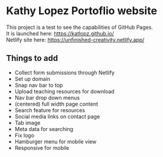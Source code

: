 # Kathy Lopez Portoflio website

This project is a test to see the capabilities of GitHub Pages.  
It is launched here: https://katlopz.github.io/  
Netlify site here: https://unfinished-creativity.netlify.app/  

## Things to add 
* Collect form submissions through Netlify 
* Set up domain
* Snap nav bar to top
* Upload teaching resources for download
* Nav bar drop down menus
* (centered) full width page content
* Search feature for resources
* Social media links on contact page
* Tab image
* Meta data for searching
* Fix logo
* Hamburger menu for mobile view 
* Responsive for mobile
